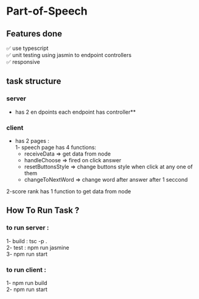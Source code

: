 # Part-of-Speech 

## Features done
✅ use typescript <br/>
✅ unit testing using jasmin to endpoint controllers <br/>
✅ responsive <br/>

## task structure
### server 
- has 2 en dpoints each endpoint has controller**

### client 
- has 2 pages :<br/>
 1- speech page has 4 functions:<br/>
  - receiveData => get data from node
  - handleChoose => fired on click answer
  - resetButtonsStyle => change buttons style when click at any one of them
  - changeToNextWord => change word after answer after 1 seccond<br/>
  
 2-score rank has 1 function to get data from node


## How To Run Task ? 
### to run server :
1- build : tsc -p . <br/>
2- test : npm run jasmine <br/>
3- npm run start <br/>

### to run client :
1- npm run build <br/>
2- npm run start <br/>
